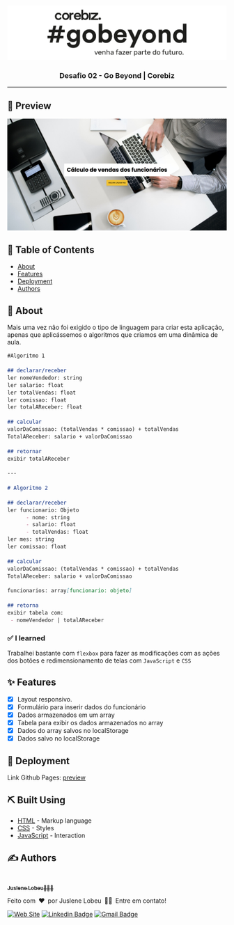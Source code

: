 <p align="center">
  <a href="" rel="noopener">
 <img src="./assets/images/logo-gobeyond.png" alt="Project logo"></a>
</p>

<h3 align="center">Desafio 02 - Go Beyond | Corebiz</h3>

---

## 👀 Preview
![Screenshot desktop](./assets/images/screenshot-desktop.png)

## 📝 Table of Contents

- [About](#about)
- [Features](#features)
- [Deployment](#deployment)
- [Authors](#authors)

## 🧐 About <a name = "about"></a>

Mais uma vez não foi exigido o tipo de linguagem para criar esta aplicação, apenas que aplicássemos o algoritmos que criamos em uma dinâmica de aula.

```md
#Algoritmo 1

## declarar/receber
ler nomeVendedor: string
ler salario: float
ler totalVendas: float
ler comissao: float
ler totalAReceber: float

## calcular
valorDaComissao: (totalVendas * comissao) + totalVendas
TotalAReceber: salario + valorDaComissao

## retornar
exibir totalAReceber

---

# Algoritmo 2

## declarar/receber
ler funcionario: Objeto
      - nome: string
      - salario: float
      - totalVendas: float
ler mes: string
ler comissao: float

## calcular
valorDaComissao: (totalVendas * comissao) + totalVendas
TotalAReceber: salario + valorDaComissao

funcionarios: array[funcionario: objeto]

## retorna
exibir tabela com:
 - nomeVendedor | totalAReceber
```

### ✅ I learned

Trabalhei bastante com `flexbox` para fazer as modificações com as ações dos botões e redimensionamento de telas com `JavaScript` e `CSS`

## ✨ Features <a name = "features"></a>

- [x] Layout responsivo.
- [x] Formulário para inserir dados do funcionário 
- [x] Dados armazenados em um array 
- [x] Tabela para exibir os dados armazenados no array
- [x] Dados do array salvos no localStorage 
- [x] Dados salvo no localStorage

## 🚀 Deployment <a name = "deployment"></a>

Link Github Pages: [preview](https://juslenelobeu.github.io/corebiz-gobeyond-desafio-02/)

## ⛏️ Built Using <a name = "built_using"></a>

- [HTML](https://developer.mozilla.org/pt-BR/docs/Web/HTML) - Markup language
- [CSS](https://developer.mozilla.org/pt-BR/docs/Web/CSS) - Styles
- [JavaScript](https://developer.mozilla.org/pt-BR/docs/Web/JavaScript) - Interaction

## ✍️ Authors <a name = "authors"></a>
<a href="https://juslenelobeudesigner.com.br/">
  <img style="border-radius: 50%;" src="https://avatars.githubusercontent.com/u/28795411?v=4" width="100px" alt=""/>
  <br />
  <sub><b>Juslene Lobeu</b>👩🏻‍💻</sub>
</a>

Feito com&ensp;❤️&ensp;por Juslene Lobeu&ensp;👋🏽&ensp;Entre em contato!

[![Web Site](https://img.shields.io/badge/-Juslene%20Lobeu-purple?style=flat-square&logo=Web&logoColor=white&link=https://juslenelobeudesigner.com.br/)](https://juslenelobeudesigner.com.br/) 
[![Linkedin Badge](https://img.shields.io/badge/-Juslene%20Lobeu-blue?style=flat-square&logo=Linkedin&logoColor=white&link=https://www.linkedin.com/in/juslenelobeu/)](https://www.linkedin.com/in/kjuslenelobeu/) 
[![Gmail Badge](https://img.shields.io/badge/-juslenelobeu@gmail.com-c14438?style=flat-square&logo=Gmail&logoColor=white&link=mailto:juslenelobeu@gmail.com)](mailto:juslenelobeu@gmail.com)
